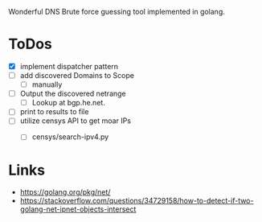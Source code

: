 
Wonderful DNS Brute force guessing tool implemented in golang.

# ToDos

* [X] implement dispatcher pattern
* [ ] add discovered Domains to Scope
  * [ ] manually
* [ ] Output the discovered netrange
  * [ ] Lookup at bgp.he.net.
* [ ] print to results to file
* [ ] utilize censys API to get moar IPs
  * [ ] censys/search-ipv4.py


# Links
 * https://golang.org/pkg/net/
 * https://stackoverflow.com/questions/34729158/how-to-detect-if-two-golang-net-ipnet-objects-intersect

